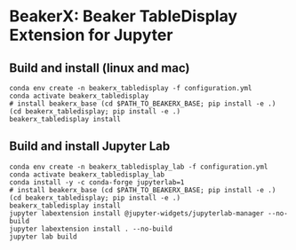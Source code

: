 # BeakerX: Beaker TableDisplay Extension for Jupyter

## Build and install (linux and mac)
```
conda env create -n beakerx_tabledisplay -f configuration.yml
conda activate beakerx_tabledisplay
# install beakerx_base (cd $PATH_TO_BEAKERX_BASE; pip install -e .)
(cd beakerx_tabledisplay; pip install -e .)
beakerx_tabledisplay install
```

## Build and install Jupyter Lab
```
conda env create -n beakerx_tabledisplay_lab -f configuration.yml
conda activate beakerx_tabledisplay_lab
conda install -y -c conda-forge jupyterlab=1
# install beakerx_base (cd $PATH_TO_BEAKERX_BASE; pip install -e .)
(cd beakerx_tabledisplay; pip install -e .)
beakerx_tabledisplay install
jupyter labextension install @jupyter-widgets/jupyterlab-manager --no-build
jupyter labextension install . --no-build
jupyter lab build
```
